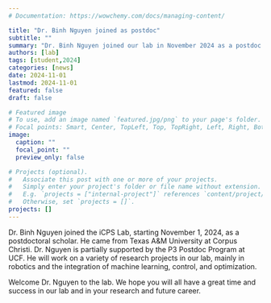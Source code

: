 ```yaml
---
# Documentation: https://wowchemy.com/docs/managing-content/

title: "Dr. Binh Nguyen joined as postdoc"
subtitle: ""
summary: "Dr. Binh Nguyen joined our lab in November 2024 as a postdoc scholar."
authors: [lab]
tags: [student,2024]
categories: [news]
date: 2024-11-01
lastmod: 2024-11-01
featured: false
draft: false

# Featured image
# To use, add an image named `featured.jpg/png` to your page's folder.
# Focal points: Smart, Center, TopLeft, Top, TopRight, Left, Right, BottomLeft, Bottom, BottomRight.
image:
  caption: ""
  focal_point: ""
  preview_only: false

# Projects (optional).
#   Associate this post with one or more of your projects.
#   Simply enter your project's folder or file name without extension.
#   E.g. `projects = ["internal-project"]` references `content/project/deep-learning/index.md`.
#   Otherwise, set `projects = []`.
projects: []
---
```


Dr. Binh Nguyen joined the iCPS Lab, starting November 1, 2024, as a postdoctoral scholar.  He came from Texas A&M University at Corpus Christi.  Dr. Nguyen is partially supported by the P3 Postdoc Program at UCF.  He will work on a variety of research projects in our lab, mainly in robotics and the integration of machine learning, control, and optimization.

Welcome Dr. Nguyen to the lab.  We hope you will all have a great time and success in our lab and in your research and future career.
